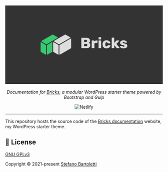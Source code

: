 ![Bricks](/docs/.vuepress/public/preview.png)

<div align="center">

*Documentation for [Bricks](https://github.com/stefanobartoletti/bricks), a modular WordPress starter theme powered by Bootstrap and Gulp*

![Netlify](https://img.shields.io/netlify/e87811e1-2155-441c-9b37-a530af318ff7)

***

</div>

This repository hosts the source code of the [Bricks documentation](https://bricks.stefanobartoletti.it/) website, my WordPress starter theme.

## 📝 License

[GNU GPLv3](https://github.com/stefanobartoletti/bricks/blob/master/LICENSE.txt)

Copyright © 2021-present [Stefano Bartoletti](https://github.com/stefanobartoletti)

